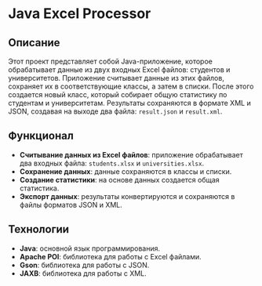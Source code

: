 # Java Excel Processor

## Описание

Этот проект представляет собой Java-приложение, которое обрабатывает данные из двух входных Excel файлов: студентов и университетов. Приложение считывает данные из этих файлов, сохраняет их в соответствующие классы, а затем в списки. После этого создается новый класс, который собирает общую статистику по студентам и университетам. Результаты сохраняются в формате XML и JSON, создавая на выходе два файла: `result.json` и `result.xml`.

## Функционал

- **Считывание данных из Excel файлов**: приложение обрабатывает два входных файла: `students.xlsx` и `universities.xlsx`.
- **Сохранение данных**: данные сохраняются в классы и списки.
- **Создание статистики**: на основе данных создается общая статистика.
- **Экспорт данных**: результаты конвертируются и сохраняются в файлы форматов JSON и XML.

## Технологии

- **Java**: основной язык программирования.
- **Apache POI**: библиотека для работы с Excel файлами.
- **Gson**: библиотека для работы с JSON.
- **JAXB**: библиотека для работы с XML.
